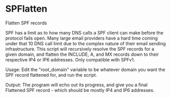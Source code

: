 SPFlatten
=========

Flatten SPF records

SPF has a limit as to how many DNS calls a SPF client can make before the protocol fails open. Many large email providers have a hard time coming under that 10 DNS call limit due to the complex nature of their email sending infrastructure. This script will recursively resolve the SPF records for a given domain, and flatten the INCLUDE, A, and MX records down to their respective IP4 or IP6 addresses. Only compatible with SPFv1.

Usage:
Edit the "root_domain" variable to be whatever domain you want the SPF record flattened for, and run the script. 

Output:
The program will echo out its progress, and give you a final Flattened SPF record - which should be mostly IP4 and IP6 addresses.
